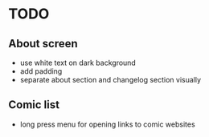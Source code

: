 # TODO

## About screen

- use white text on dark background
- add padding
- separate about section and changelog section visually

## Comic list

- long press menu for opening links to comic websites
